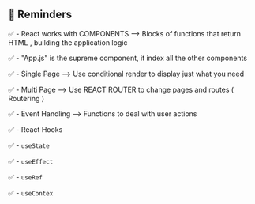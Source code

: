 ## 📌 Reminders

✅​ - React works with COMPONENTS --> Blocks of functions that return HTML , building the application logic

✅​ - "App.js" is the supreme component, it index all the other components

✅​ - Single Page --> Use conditional render to display just what you need

✅​ - Multi Page --> Use REACT ROUTER to change pages and routes ( Routering )

✅​ - Event Handling --> Functions to deal with user actions

✅​ - React Hooks

✅​ - `useState`

✅​ - `useEffect`

✅​ - `useRef`

✅​ - `useContex`
